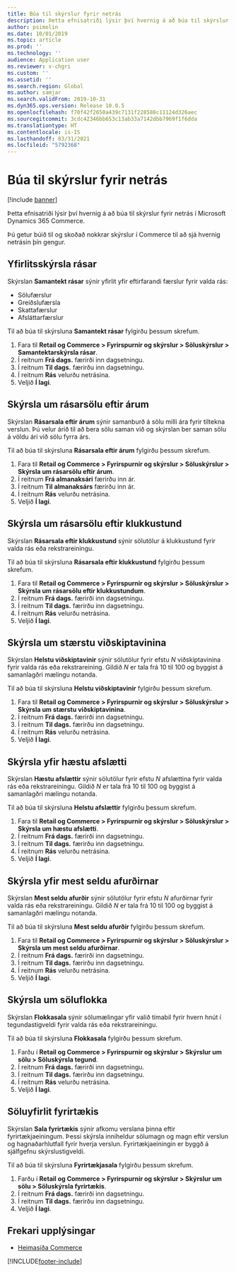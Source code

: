 ```yaml
---
title: Búa til skýrslur fyrir netrás
description: Þetta efnisatriði lýsir því hvernig á að búa til skýrslur fyrir netrás í Microsoft Dynamics 365 Commerce.
author: psimolin
ms.date: 10/01/2019
ms.topic: article
ms.prod: ''
ms.technology: ''
audience: Application user
ms.reviewer: v-chgri
ms.custom: ''
ms.assetid: ''
ms.search.region: Global
ms.author: samjar
ms.search.validFrom: 2019-10-31
ms.dyn365.ops.version: Release 10.0.5
ms.openlocfilehash: f70f42f2650a439c7131f228588c11124d326aec
ms.sourcegitcommit: 3cdc42346bb653c13ab33a7142dbb7969f1f6dda
ms.translationtype: HT
ms.contentlocale: is-IS
ms.lasthandoff: 03/31/2021
ms.locfileid: "5792368"
---
```

# <a name="generate-online-channel-reports"></a>Búa til skýrslur fyrir netrás

[!include [banner](includes/banner.md)]

Þetta efnisatriði lýsir því hvernig á að búa til skýrslur fyrir netrás í Microsoft Dynamics 365 Commerce.

Þú getur búið til og skoðað nokkrar skýrslur í Commerce til að sjá hvernig netrásin þín gengur.

## <a name="channel-summary-report"></a>Yfirlitsskýrsla rásar

Skýrslan **Samantekt rásar** sýnir yfirlit yfir eftirfarandi færslur fyrir valda rás:

- Sölufærslur
- Greiðslufærsla
- Skattafærslur
- Afsláttarfærslur

Til að búa til skýrsluna **Samantekt rásar** fylgirðu þessum skrefum.

1. Fara til **Retail og Commerce \> Fyrirspurnir og skýrslur \> Söluskýrslur \> Samantektarskýrsla rásar**.
1. Í reitnum **Frá dags.** færirði inn dagsetningu.
1. Í reitnum **Til dags.** færirðu inn dagsetningu.
1. Í reitnum **Rás** velurðu netrásina.
1. Veljið **Í lagi**.
 
## <a name="channel-sales-by-year-report"></a>Skýrsla um rásarsölu eftir árum 

Skýrslan **Rásarsala eftir árum** sýnir samanburð á sölu milli ára fyrir tiltekna verslun. Þú velur árið til að bera sölu saman við og skýrslan ber saman sölu á völdu ári við sölu fyrra árs.

Til að búa til skýrsluna **Rásarsala eftir árum** fylgirðu þessum skrefum.

1. Fara til **Retail og Commerce \> Fyrirspurnir og skýrslur \> Söluskýrslur \> Skýrsla um rásarsölu eftir árum**.
1. Í reitnum **Frá almanaksári** færirðu inn ár.
1. Í reitnum **Til almanaksárs** færirðu inn ár.
1. Í reitnum **Rás** velurðu netrásina.
1. Veljið **Í lagi**.

## <a name="channel-sales-by-hour-report"></a>Skýrsla um rásarsölu eftir klukkustund

Skýrslan **Rásarsala eftir klukkustund** sýnir sölutölur á klukkustund fyrir valda rás eða rekstrareiningu.

Til að búa til skýrsluna **Rásarsala eftir klukkustund** fylgirðu þessum skrefum.

1. Fara til **Retail og Commerce \> Fyrirspurnir og skýrslur \> Söluskýrslur \> Skýrsla um rásarsölu eftir klukkustundum**.
1. Í reitnum **Frá dags.** færirði inn dagsetningu.
1. Í reitnum **Til dags.** færirðu inn dagsetningu.
1. Í reitnum **Rás** velurðu netrásina.
1. Veljið **Í lagi**.

## <a name="top-customers-report"></a>Skýrsla um stærstu viðskiptavinina

Skýrslan **Helstu viðskiptavinir** sýnir sölutölur fyrir efstu *N* viðskiptavinina fyrir valda rás eða rekstrareining. Gildið *N* er tala frá 10 til 100 og byggist á samanlagðri mælingu notanda.

Til að búa til skýrsluna **Helstu viðskiptavinir** fylgirðu þessum skrefum.

1. Fara til **Retail og Commerce \> Fyrirspurnir og skýrslur \> Söluskýrslur \> Skýrsla um stærstu viðskiptavinina**.
1. Í reitnum **Frá dags.** færirði inn dagsetningu.
1. Í reitnum **Til dags.** færirðu inn dagsetningu.
1. Í reitnum **Rás** velurðu netrásina.
1. Veljið **Í lagi**.

## <a name="top-discounts-report"></a>Skýrsla yfir hæstu afslætti

Skýrslan **Hæstu afslættir** sýnir sölutölur fyrir efstu *N* afslættina fyrir valda rás eða rekstrareiningu. Gildið *N* er tala frá 10 til 100 og byggist á samanlagðri mælingu notanda.

Til að búa til skýrsluna **Helstu afslættir** fylgirðu þessum skrefum.

1. Fara til **Retail og Commerce \> Fyrirspurnir og skýrslur \> Söluskýrslur \> Skýrsla um hæstu afslætti**.
1. Í reitnum **Frá dags.** færirði inn dagsetningu.
1. Í reitnum **Til dags.** færirðu inn dagsetningu.
1. Í reitnum **Rás** velurðu netrásina.
1. Veljið **Í lagi**.

## <a name="top-products-report"></a>Skýrsla yfir mest seldu afurðirnar

Skýrslan **Mest seldu afurðir** sýnir sölutölur fyrir efstu *N* afurðirnar fyrir valda rás eða rekstrareiningu. Gildið *N* er tala frá 10 til 100 og byggist á samanlagðri mælingu notanda.

Til að búa til skýrsluna **Mest seldu afurðir** fylgirðu þessum skrefum.

1. Fara til **Retail og Commerce \> Fyrirspurnir og skýrslur \> Söluskýrslur \> Skýrsla um mest seldu afurðirnar**.
1. Í reitnum **Frá dags.** færirði inn dagsetningu.
1. Í reitnum **Til dags.** færirðu inn dagsetningu.
1. Í reitnum **Rás** velurðu netrásina.
1. Veljið **Í lagi**.

## <a name="category-sales-report"></a>Skýrsla um söluflokka

Skýrslan **Flokkasala** sýnir sölumælingar yfir valið tímabil fyrir hvern hnút í tegundastigveldi fyrir valda rás eða rekstrareiningu.

Til að búa til skýrsluna **Flokkasala** fylgirðu þessum skrefum.

1. Farðu í **Retail og Commerce \> Fyrirspurnir og skýrslur \> Skýrslur um sölu \> Söluskýrsla tegund**.
1. Í reitnum **Frá dags.** færirði inn dagsetningu.
1. Í reitnum **Til dags.** færirðu inn dagsetningu.
1. Í reitnum **Rás** velurðu netrásina.
1. Veljið **Í lagi**.

## <a name="organization-sales-report"></a>Söluyfirlit fyrirtækis

Skýrslan **Sala fyrirtækis** sýnir afkomu verslana þinna eftir fyrirtækjaeiningum. Þessi skýrsla inniheldur sölumagn og magn eftir verslun og hagnaðarhlutfall fyrir hverja verslun. Fyrirtækjaeiningin er byggð á sjálfgefnu skýrslustigveldi.

Til að búa til skýrsluna **Fyrirtækjasala** fylgirðu þessum skrefum.

1. Farðu í **Retail og Commerce \> Fyrirspurnir og skýrslur \> Skýrslur um sölu \> Söluskýrsla fyrirtækis**.
1. Í reitnum **Frá dags.** færirði inn dagsetningu.
1. Í reitnum **Til dags.** færirðu inn dagsetningu.
1. Veljið **Í lagi**.

## <a name="additional-resources"></a>Frekari upplýsingar

- [Heimasíða Commerce](../retail/index.md)


[!INCLUDE[footer-include](../includes/footer-banner.md)]
